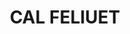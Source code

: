 ---
layout: test
title:  "CAL FELIUET"
collections: ["patrimoni-arquitectonic", "bcil-previstos-cbp"]
coordinates:
  - group1:
        - [1.444021672033456, 42.35598939972423]
        - [1.44404162793558, 42.356069779761739]
        - [1.44407374403051, 42.356067712277905]
        - [1.444141072499865, 42.356074884659165]
        - [1.444187960607309, 42.356089707048042]
        - [1.444198477705501, 42.356051046914068]
        - [1.444237633809616, 42.356014444409482]
        - [1.44424643960675, 42.355999543452633]
        - [1.444165943958004, 42.355978840894934]
        - [1.4441102809894, 42.35597766815831]
        - [1.444021672033456, 42.35598939972423]
---